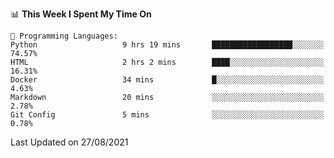 <!--START_SECTION:waka-->
📊 **This Week I Spent My Time On** 

```text
💬 Programming Languages: 
Python                   9 hrs 19 mins       ██████████████████░░░░░░░   74.57% 
HTML                     2 hrs 2 mins        ████░░░░░░░░░░░░░░░░░░░░░   16.31% 
Docker                   34 mins             █░░░░░░░░░░░░░░░░░░░░░░░░   4.63% 
Markdown                 20 mins             ░░░░░░░░░░░░░░░░░░░░░░░░░   2.78% 
Git Config               5 mins              ░░░░░░░░░░░░░░░░░░░░░░░░░   0.78%

```


 Last Updated on 27/08/2021
<!--END_SECTION:waka-->

<!--
**mdberkey/mdberkey** is a ✨ _special_ ✨ repository because its `README.md` (this file) appears on your GitHub profile.

Here are some ideas to get you started:

- 🔭 I’m currently working on ...
- 🌱 I’m currently learning ...
- 👯 I’m looking to collaborate on ...
- 🤔 I’m looking for help with ...
- 💬 Ask me about ...
- 📫 How to reach me: ...
- 😄 Pronouns: ...
- ⚡ Fun fact: ...
-->
